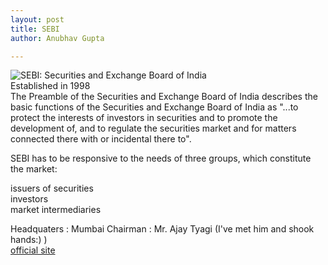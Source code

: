 ```yaml
---
layout: post
title: SEBI
author: Anubhav Gupta

---
```

<style>
  body{
    background-image: url("https://i.postimg.cc/ZRvJnc6t/piggy-bank-3117656.jpg");
  }
  </style>
<img  style="float:left;" src="https://i.postimg.cc/ZnxNGhbV/sebi.png">

SEBI: Securities and Exchange Board of India<br/>
Established in 1998<br/>
The Preamble of the Securities and Exchange Board of India describes the basic functions of the Securities and Exchange Board of India as "...to protect the interests of investors in securities and to promote the development of, and to regulate the securities market and for matters connected there with or incidental there to".<br/>

SEBI has to be responsive to the needs of three groups, which constitute the market:<br/>

issuers of securities<br/>
investors<br/>
market intermediaries<br/>

Headquaters : Mumbai
Chairman    : Mr. Ajay Tyagi (I've met him and shook hands:) )<br/>
[official site](https://www.sebi.gov.in/)
